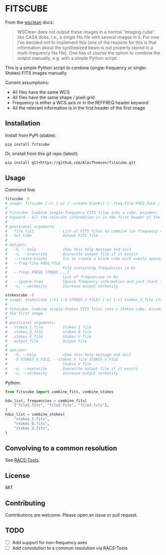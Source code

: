 # FITSCUBE

From the [wsclean](https://wsclean.readthedocs.io/) docs:

> WSClean does not output these images in a normal “imaging cube” like CASA
> does, i.e., a single fits file with several images in it. For now I’ve decided
> not to implement this (one of the reasons for this is that information about
> the synthesized beam is not properly stored in a multi-frequency fits file).
> One has of course the option to combine the output manually, e.g. with a
> simple Python script.

This is a simple Python script to combine (single-frequency or single-Stokes)
FITS images manually.

Current assumptions:

- All files have the same WCS
- All files have the same shape / pixel grid
- Frequency is either a WCS axis or in the REFFREQ header keyword
- All the relevant information is in the first header of the first image

## Installation

Install from PyPI (stable):

```
pip install fitscube
```

Or, onstall from this git repo (latest):

```bash
pip install git+https://github.com/AlecThomson/fitscube.git
```

## Usage

Command line:

```bash
fitscube -h
# usage: fitscube [-h] [-o] [--create-blanks] [--freq-file FREQ_FILE | --freqs FREQS [FREQS ...] | --ignore-freq] [-v] file_list [file_list ...] out_cube
#
# Fitscube: Combine single-frequency FITS files into a cube. Assumes: - All files have the same WCS - All files have the same shape / pixel grid - Frequency is either a WCS axis or  in the REFFREQ header
# keyword - All the relevant information is in the first header of the first image
#
# positional arguments:
#   file_list             List of FITS files to combine (in frequency order)
#   out_cube              Output FITS file
#
# options:
#   -h, --help            show this help message and exit
#   -o, --overwrite       Overwrite output file if it exists
#   --create-blanks       Try to create a blank cube with evenly spaced frequencies
#   --freq-file FREQ_FILE
#                         File containing frequencies in Hz
#   --freqs FREQS [FREQS ...]
#                         List of frequencies in Hz
#   --ignore-freq         Ignore frequency information and just stack (probably not what you want)
#   -v, --verbosity       Increase output verbosity

stokescube -h
# usage: stokescube [-h] [-V STOKES_V_FILE] [-o] [-v] stokes_I_file stokes_Q_file stokes_U_file output_file
#
# Fitscube: Combine single-Stokes FITS files into a Stokes cube. Assumes: - All files have the same WCS - All files have the same shape / pixel grid - All the relevant information # is in the first header of
# the first image
#
# positional arguments:
#   stokes_I_file         Stokes I file
#   stokes_Q_file         Stokes Q file
#   stokes_U_file         Stokes U file
#   output_file           Output file
#
# options:
#   -h, --help            show this help message and exit
#   -V STOKES_V_FILE, --stokes_V_file STOKES_V_FILE
#                         Stokes V file
#   -o, --overwrite       Overwrite output file if it exists
#   -v, --verbosity       Increase output verbosity
```

Python:

```python
from fitscube import combine_fits, combine_stokes

hdu_list, frequencies = combine_fits(
    ["file1.fits", "file2.fits", "file3.fits"],
)
hdus_list = combine_stokes(
    "stokes_I.fits",
    "stokes_Q.fits",
    "stokes_U.fits",
)
```

## Convolving to a common resolution

See [RACS-Tools](https://github.com/AlecThomson/RACS-tools).

## License

MIT

## Contributing

Contributions are welcome. Please open an issue or pull request.

## TODO

- [ ] Add support for non-frequency axes
- [ ] Add convolution to a common resolution via RACS-Tools
